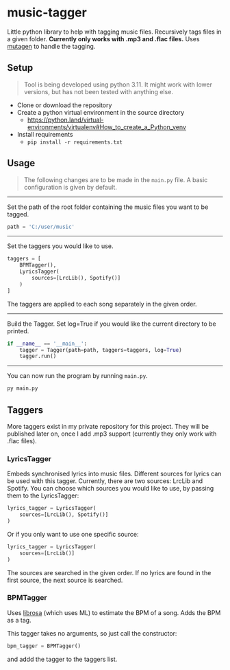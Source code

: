 # music-tagger

Little python library to help with tagging music files. 
Recursively tags files in a given folder. 
**Currently only works with .mp3 and .flac files.**
Uses [mutagen](https://mutagen.readthedocs.io) to handle the tagging.

## Setup

> Tool is being developed using python 3.11. It might work with lower versions, but has not been tested with anything
> else.

- Clone or download the repository
- Create a python virtual environment in the source directory
    - https://python.land/virtual-environments/virtualenv#How_to_create_a_Python_venv
- Install requirements
    - `pip install -r requirements.txt`

## Usage

> The following changes are to be made in the `main.py` file. A basic configuration is given by default.
---
Set the path of the root folder containing the music files you want to be tagged.
```py
path = 'C:/user/music'
```
---
Set the taggers you would like to use.
```py
taggers = [
    BPMTagger(),
    LyricsTagger(
        sources=[LrcLib(), Spotify()]
    )
]
```
The taggers are applied to each song separately in the given order.

---
Build the Tagger. Set log=True if you would like the current directory to be printed.
```py
if __name__ == '__main__':
    tagger = Tagger(path=path, taggers=taggers, log=True)
    tagger.run()
```
---
You can now run the program by running `main.py`.
```bash
py main.py
```

## Taggers

More taggers exist in my private repository for this project.
They will be published later on, once I add .mp3 support (currently they only work with .flac files).

### LyricsTagger

Embeds synchronised lyrics into music files. Different sources for lyrics can be used with this tagger. 
Currently, there are two sources: LrcLib and Spotify. 
You can choose which sources you would like to use, by passing them to the LyricsTagger:
```py
lyrics_tagger = LyricsTagger(
    sources=[LrcLib(), Spotify()]
)
```

Or if you only want to use one specific source:
```py
lyrics_tagger = LyricsTagger(
    sources=[LrcLib()]
)
```

The sources are searched in the given order. If no lyrics are found in the first source, the next source is searched.

### BPMTagger

Uses [librosa](https://librosa.org/doc/latest/index.html) (which uses ML) to estimate the BPM of a song. 
Adds the BPM as a tag.

This tagger takes no arguments, so just call the constructor:
```py
bpm_tagger = BPMTagger()
```
and addd the tagger to the taggers list.

